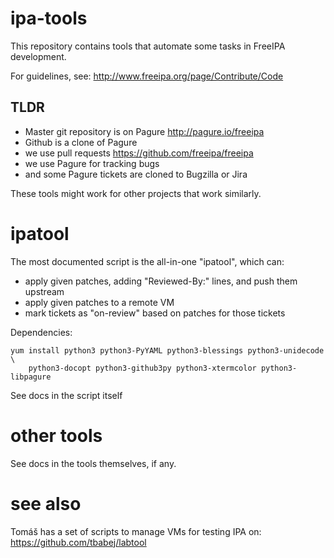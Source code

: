 ipa-tools
=========

This repository contains tools that automate some tasks in FreeIPA development.

For guidelines, see: http://www.freeipa.org/page/Contribute/Code

TLDR
----

- Master git repository is on Pagure http://pagure.io/freeipa
- Github is a clone of Pagure
- we use pull requests https://github.com/freeipa/freeipa
- we use Pagure for tracking bugs
- and some Pagure tickets are cloned to Bugzilla or Jira

These tools might work for other projects that work similarly.


ipatool
=======

The most documented script is the all-in-one "ipatool", which can:

- apply given patches, adding "Reviewed-By:" lines, and push them upstream
- apply given patches to a remote VM
- mark tickets as "on-review" based on patches for those tickets

Dependencies:

    yum install python3 python3-PyYAML python3-blessings python3-unidecode \
        python3-docopt python3-github3py python3-xtermcolor python3-libpagure

See docs in the script itself


other tools
===========

See docs in the tools themselves, if any.



see also
========

Tomáš has a set of scripts to manage VMs for testing IPA on:
https://github.com/tbabej/labtool
